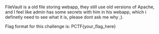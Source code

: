 FileVault is a old file storing webapp, they still use old versions of Apache, and I feel like admin has some secrets with him in his webapp, which i definetly need to see what it is, please dont ask me why ;).

Flag format for this challenge is:  PCTF{your_flag_here}
